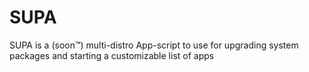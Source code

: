 # SUPA
SUPA is a (soon™) multi-distro App-script to use for upgrading system packages and starting a customizable list of apps
